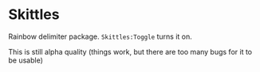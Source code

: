 # Skittles

Rainbow delimiter package. `Skittles:Toggle` turns it on.

This is still alpha quality (things work, but there are too many bugs for it to be usable)
